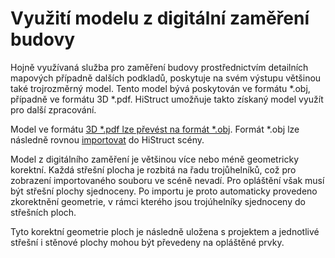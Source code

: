 # Využití modelu z digitální zaměření budovy

Hojně využívaná služba pro zaměření budovy prostřednictvím detailních mapových případně dalších podkladů, poskytuje na svém výstupu většinou také trojrozměrný model. Tento model bývá poskytován ve formátu *.obj, případně ve formátu 3D *.pdf. HiStruct umožňuje takto získaný model využít pro další zpracování.

Model ve formátu [3D *.pdf lze převést na formát *.obj](convert3dPdfToObj.md). Formát *.obj lze následně rovnou [importovat](importObj.md) do HiStruct scény.

Model z digitálního zaměření je většinou více nebo méně geometricky korektní. Každá střešní plocha je rozbitá na řadu trojůhelníků, což pro zobrazení importovaného souboru ve scéně nevadí. Pro opláštění však musí být střešní plochy sjednoceny. Po importu je proto automaticky provedeno zkorektnění geometrie, v rámci kterého jsou trojúhelníky sjednoceny do střešních ploch.

Tyto korektní geometrie ploch je následně uložena s projektem a jednotlivé střešní i stěnové plochy mohou být převedeny na opláštěné prvky.

